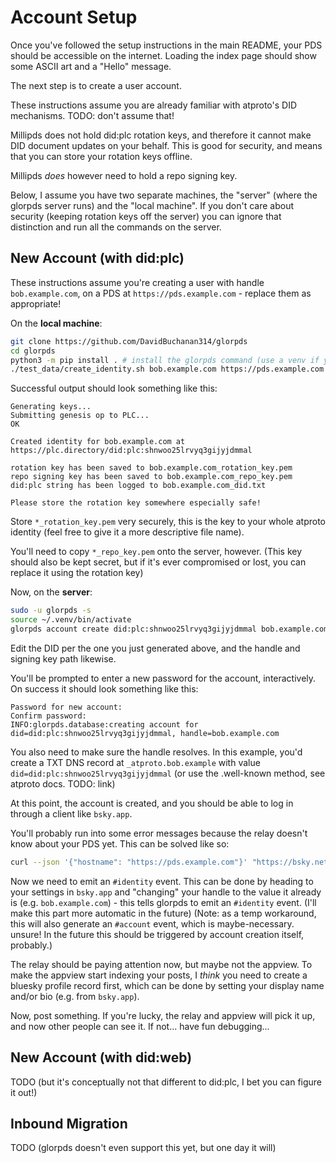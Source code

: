 # Account Setup

Once you've followed the setup instructions in the main README, your PDS should be accessible on the internet. Loading the index page should show some ASCII art and a "Hello" message.

The next step is to create a user account.

These instructions assume you are already familiar with atproto's DID mechanisms. TODO: don't assume that!

Millipds does not hold did:plc rotation keys, and therefore it cannot make DID document updates on your behalf. This is good for security, and means that you can store your rotation keys offline.

Millipds *does* however need to hold a repo signing key.

Below, I assume you have two separate machines, the "server" (where the glorpds server runs) and the "local machine". If you don't care about security (keeping rotation keys off the server) you can ignore that distinction and run all the commands on the server.

## New Account (with did:plc)

These instructions assume you're creating a user with handle `bob.example.com`, on a PDS at `https://pds.example.com` - replace them as appropriate!

On the **local machine**:
```sh
git clone https://github.com/DavidBuchanan314/glorpds
cd glorpds
python3 -m pip install . # install the glorpds command (use a venv if you want, I guess)
./test_data/create_identity.sh bob.example.com https://pds.example.com https://plc.directory
```

Successful output should look something like this:
```
Generating keys...
Submitting genesis op to PLC...
OK

Created identity for bob.example.com at https://plc.directory/did:plc:shnwoo25lrvyq3gijyjdmmal

rotation key has been saved to bob.example.com_rotation_key.pem
repo signing key has been saved to bob.example.com_repo_key.pem
did:plc string has been logged to bob.example.com_did.txt

Please store the rotation key somewhere especially safe!
```

Store `*_rotation_key.pem` very securely, this is the key to your whole atproto identity (feel free to give it a more descriptive file name).

You'll need to copy `*_repo_key.pem` onto the server, however. (This key should also be kept secret, but if it's ever compromised or lost, you can replace it using the rotation key)

Now, on the **server**:
```sh
sudo -u glorpds -s
source ~/.venv/bin/activate
glorpds account create did:plc:shnwoo25lrvyq3gijyjdmmal bob.example.com --signing_key=bob.example.com_repo_key.pem
```

Edit the DID per the one you just generated above, and the handle and signing key path likewise.

You'll be prompted to enter a new password for the account, interactively. On success it should look something like this:

```
Password for new account: 
Confirm password: 
INFO:glorpds.database:creating account for did=did:plc:shnwoo25lrvyq3gijyjdmmal, handle=bob.example.com
```

You also need to make sure the handle resolves. In this example, you'd create a TXT DNS record at `_atproto.bob.example` with value `did=did:plc:shnwoo25lrvyq3gijyjdmmal` (or use the .well-known method, see atproto docs. TODO: link)

At this point, the account is created, and you should be able to log in through a client like `bsky.app`.

You'll probably run into some error messages because the relay doesn't know about your PDS yet. This can be solved like so:

```sh
curl --json '{"hostname": "https://pds.example.com"}' "https://bsky.network/xrpc/com.atproto.sync.requestCrawl"
```

Now we need to emit an `#identity` event. This can be done by heading to your settings in `bsky.app` and "changing" your handle to the value it already is (e.g. `bob.example.com`) - this tells glorpds to emit an `#identity` event. (I'll make this part more automatic in the future) (Note: as a temp workaround, this will also generate an `#account` event, which is maybe-necessary. unsure! In the future this should be triggered by account creation itself, probably.)

The relay should be paying attention now, but maybe not the appview. To make the appview start indexing your posts, I *think* you need to create a bluesky profile record first, which can be done by setting your display name and/or bio (e.g. from `bsky.app`).

Now, post something. If you're lucky, the relay and appview will pick it up, and now other people can see it. If not... have fun debugging...

## New Account (with did:web)

TODO (but it's conceptually not that different to did:plc, I bet you can figure it out!)

## Inbound Migration

TODO (glorpds doesn't even support this yet, but one day it will)
